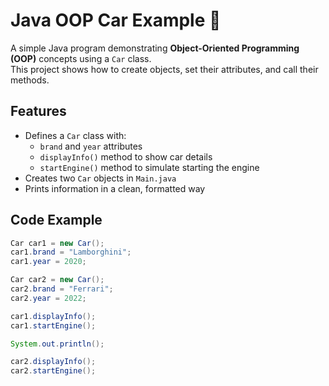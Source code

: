 # Java OOP Car Example 🚗

A simple Java program demonstrating **Object-Oriented Programming (OOP)** concepts using a `Car` class.  
This project shows how to create objects, set their attributes, and call their methods.

## Features
- Defines a `Car` class with:
  - `brand` and `year` attributes
  - `displayInfo()` method to show car details
  - `startEngine()` method to simulate starting the engine
- Creates two `Car` objects in `Main.java`
- Prints information in a clean, formatted way

## Code Example

```java
Car car1 = new Car();
car1.brand = "Lamborghini";
car1.year = 2020;

Car car2 = new Car();
car2.brand = "Ferrari";
car2.year = 2022;

car1.displayInfo();
car1.startEngine();

System.out.println();

car2.displayInfo();
car2.startEngine();
